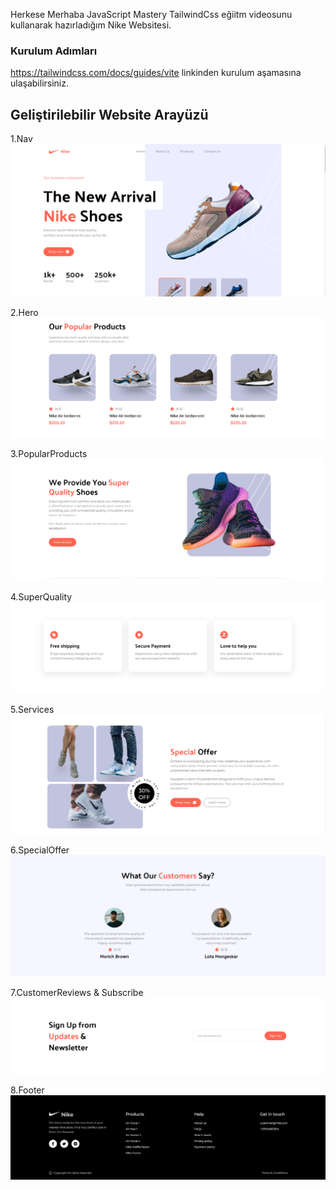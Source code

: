 Herkese Merhaba JavaScript Mastery TailwindCss eğiitm videosunu kullanarak hazırladığım Nike Websitesi.

### Kurulum Adımları

https://tailwindcss.com/docs/guides/vite linkinden kurulum aşamasına ulaşabilirsiniz.

## Geliştirilebilir Website Arayüzü

1.Nav
![Açıklama](ScreenShot/1.png)

2.Hero
![Açıklama](ScreenShot/2.png)

3.PopularProducts
![Açıklama](ScreenShot/3.png)

4.SuperQuality
![Açıklama](ScreenShot/4.png)

5.Services
![Açıklama](ScreenShot/5.png)

6.SpecialOffer
![Açıklama](ScreenShot/6.png)

7.CustomerReviews & Subscribe
![Açıklama](ScreenShot/7.png)

8.Footer 
![Açıklama](ScreenShot/8.png)

 




